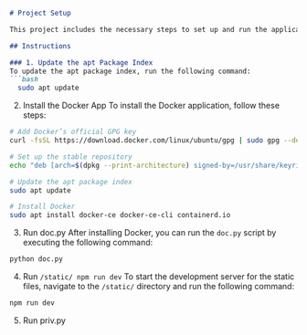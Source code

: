 
```markdown
# Project Setup

This project includes the necessary steps to set up and run the application.

## Instructions

### 1. Update the apt Package Index
To update the apt package index, run the following command:
```bash
  sudo apt update
```
2. Install the Docker App
To install the Docker application, follow these steps:

```bash
# Add Docker’s official GPG key
curl -fsSL https://download.docker.com/linux/ubuntu/gpg | sudo gpg --dearmor -o /usr/share/keyrings/docker-archive-keyring.gpg

# Set up the stable repository
echo "deb [arch=$(dpkg --print-architecture) signed-by=/usr/share/keyrings/docker-archive-keyring.gpg] https://download.docker.com/linux/ubuntu $(lsb_release -cs) stable" | sudo tee /etc/apt/sources.list.d/docker.list > /dev/null

# Update the apt package index
sudo apt update

# Install Docker
sudo apt install docker-ce docker-ce-cli containerd.io
```
 3. Run doc.py
After installing Docker, you can run the `doc.py` script by executing the following command:
```bash
python doc.py
```
 4. Run `/static/ npm run dev`
To start the development server for the static files, navigate to the `/static/` directory and run the following command:
```bash
npm run dev
```
5. Run priv.py

